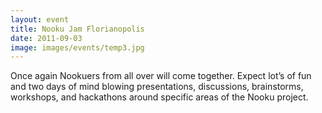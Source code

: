 ```yaml
---
layout: event
title: Nooku Jam Florianopolis
date: 2011-09-03
image: images/events/temp3.jpg
---
```


Once again Nookuers from all over will come together. Expect lot’s of fun and two days of mind blowing presentations,
discussions, brainstorms, workshops, and hackathons around specific areas of the Nooku project.